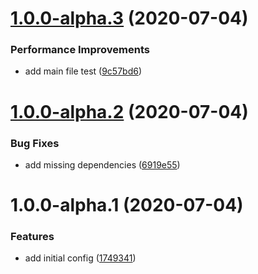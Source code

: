 # [1.0.0-alpha.3](https://github.com/pontte/eslint-config/compare/1.0.0-alpha.2...1.0.0-alpha.3) (2020-07-04)


### Performance Improvements

* add main file test ([9c57bd6](https://github.com/pontte/eslint-config/commit/9c57bd6ab9ae88ab74bab74dbae7a66896fa29c0))

# [1.0.0-alpha.2](https://github.com/pontte/eslint-config/compare/1.0.0-alpha.1...1.0.0-alpha.2) (2020-07-04)


### Bug Fixes

* add missing dependencies ([6919e55](https://github.com/pontte/eslint-config/commit/6919e55bee7e9965efc17634cb43db5733c5d3ae))

# 1.0.0-alpha.1 (2020-07-04)


### Features

* add initial config ([1749341](https://github.com/pontte/eslint-config/commit/1749341a736625c5997e87d5c5acd4addf3930e6))
